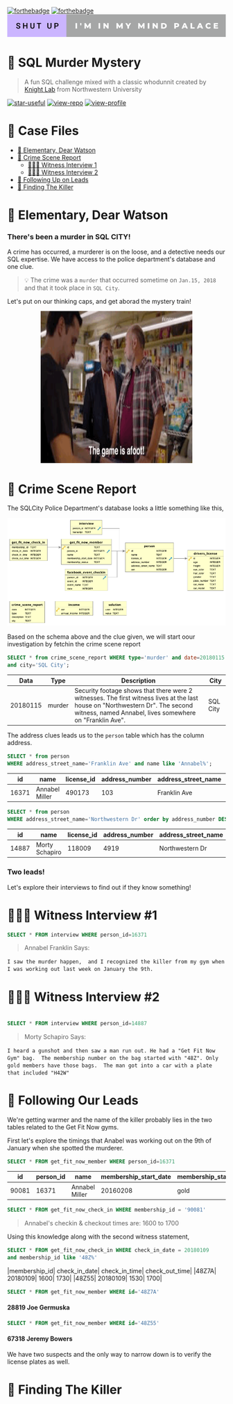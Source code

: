 [![forthebadge](https://forthebadge.com/images/badges/made-with-markdown.svg)](https://forthebadge.com) [![forthebadge](https://forthebadge.com/images/badges/as-seen-on-tv.svg)](https://forthebadge.com) [![forthebadge](https://github.com/iaks23/SQLMurderMystery/blob/main/img/shut-up-i'm-in-my-mind-palace.svg)](https://forthebadge.com) 


# 🚨 SQL Murder Mystery

> A fun SQL challenge mixed with a classic whodunnit created by [Knight Lab](https://mystery.knightlab.com) from Northwestern University

[![star-useful](https://img.shields.io/badge/🌟-If%20useful-red.svg)](https://shields.io) 
[![view-repo](https://img.shields.io/badge/View-Repo-blueviolet)](https://github.com/iaks23?tab=repositories)
[![view-profile](https://img.shields.io/badge/Go%20To-Profile-orange)](https://github.com/iaks23) 

# 📁 Case Files
* [🔎 Elementary, Dear Watson](#preface)
* [📝 Crime Scene Report](#report)
  * [👩🏼‍🦳 Witness Interview 1](#wit1)
  * [🧑🏾‍🦱 Witness Interview 2](#wit2)
* [🛵 Following Up on Leads](#leads)
* [📌 Finding The Killer](#killer)


# 🔎 Elementary, Dear Watson <a name='preface'></a>

### There's been a murder in SQL CITY! 

A crime has occurred, a murderer is on the loose, and a detective needs our SQL expertise. We have access to the police department's database and one clue.

> 💡 The crime was a `murder` that occurred sometime on `Jan.15, 2018` and that it took place in `SQL City`.

Let's put on our thinking caps, and get aborad the mystery train!

<p align="center">
  <img width="350" height="350" src="https://github.com/iaks23/SQLMurderMystery/blob/main/img/game.GIF">
</p>

# 📝 Crime Scene Report <a name='report'></a>

The SQLCity Police Department's database looks a little something like this, 

![Schema](https://github.com/iaks23/SQLMurderMystery/blob/main/img/schema.png)

Based on the schema above and the clue given, we will start oour investigation by fetchin the crime scene report

```SQL
SELECT * from crime_scene_report WHERE type='murder' and date=20180115 
and city='SQL City';
```
|Data|Type|Description|City|
|---|---|---|---|
|20180115|	murder|	Security footage shows that there were 2 witnesses. The first witness lives at the last house on "Northwestern Dr". The second witness, named Annabel, lives somewhere on "Franklin Ave".| SQL City|

The address clues leads us to the `person` table which has the column address. 

```SQL
SELECT * from person 
WHERE address_street_name='Franklin Ave' and name like 'Annabel%';
```

|id|	name|	license_id|	address_number|	address_street_name|	ssn|
|---|---|---|---|---|---|
|16371|	Annabel Miller|	490173|	103| Franklin Ave|	318771143|



```SQL
SELECT * from person 
WHERE address_street_name='Northwestern Dr' order by address_number DESC;
```

|id|	name|	license_id|	address_number|	address_street_name|	ssn|
|---|---|---|---|---|---|
|14887|	Morty Schapiro|	118009|	4919|	Northwestern Dr|	111564949|

### Two leads!

Let's explore their interviews to find out if they know something! 

# 👩🏼‍🦳 Witness Interview #1 <a name='wit1'></a>

```SQL
SELECT * FROM interview WHERE person_id=16371
```

> Annabel Franklin Says:

`I saw the murder happen, 
and I recognized the killer from my gym when I was working out last week on January the 9th.`


# 🧑🏾‍🦱 Witness Interview #2 <a name='wit2'></a>

```SQL

SELECT * FROM interview WHERE person_id=14887
```

> Morty Schapiro Says:

`I heard a gunshot and then saw a man run out. He had a "Get Fit Now Gym" bag. 
The membership number on the bag started with "48Z". Only gold members have those bags. 
The man got into a car with a plate that included "H42W"`

# 🛵 Following Our Leads <a name='leads'></a>

We're getting warmer and the name of the killer probably lies in the two tables related to the Get Fit Now gyms. 

First let's explore the timings that Anabel was working out on the 9th of January when she spotted the murderer. 

```SQL
SELECT * FROM get_fit_now_member WHERE person_id=16371
```

|id|	person_id|	name|	membership_start_date|	membership_status|
|---|---|---|---|---|
|90081|	16371|	Annabel Miller|	20160208|	gold|

```SQL
SELECT * FROM get_fit_now_check_in WHERE membership_id = '90081'
```

> Annabel's checkin & checkout times are: 1600 to 1700

Using this knowledge along with the second witness statement, 

```SQL
SELECT * FROM get_fit_now_check_in WHERE check_in_date = 20180109 
and membership_id like '48Z%'
```

|membership_id|	check_in_date|	check_in_time|	check_out_time|
|48Z7A|	20180109|	1600|	1730|
|48Z55|	20180109|	1530|	1700|

```SQL
SELECT * FROM get_fit_now_member WHERE id='48Z7A'
```

#### 28819	Joe Germuska

```SQL
SELECT * FROM get_fit_now_member WHERE id='48Z55'
```

#### 67318	Jeremy Bowers

We have two suspects and the only way to narrow down is to verify the license plates as well. 

# 📌 Finding The Killer <a name='killer'></a>


